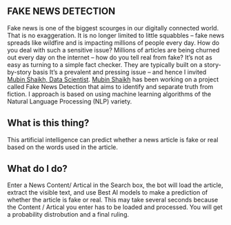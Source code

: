 <h2>FAKE NEWS DETECTION</h2>

<p>Fake news is one of the biggest scourges in our digitally connected world. That is no exaggeration. It is no longer limited to little squabbles – fake news spreads like wildfire and is impacting millions of people every day.
How do you deal with such a sensitive issue? Millions of articles are being churned out every day on the internet – how do you tell real from fake? It’s not as easy as turning to a simple fact checker. They are typically built on a story-by-story basis
  It’s a prevalent and pressing issue – and hence I invited<u> Mubin Shaikh, Data Scientist</u>. <u>Mubin Shaikh</u> has been working on a project called Fake News Detection that aims to identify and separate truth from fiction. I  approach is based on using machine learning algorithms of the Natural Language Processing (NLP) variety.</p>

<h2>What is this thing?</h2>
<p>This artificial intelligence can predict whether a news article is fake or real based on the words used in the article.</p>
<h2>What do I do?</h2>
<p>Enter a News Content/ Artical in the Search box, the bot will load the article, extract the visible text,
  and use Best AI models to make a prediction of whether the article is fake or real.
  This may take several seconds because the Content / Artical you enter has to be loaded and processed.
  You will get a probability distrobution and a final ruling.</p>
<br><br><br>


